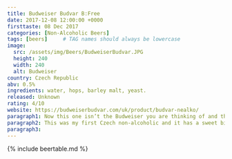 ```yaml
---
title: Budweiser Budvar B:Free
date: 2017-12-08 12:00:00 +0000
firsttaste: 08 Dec 2017
categories: [Non-Alcoholic Beers]
tags: [beers]     # TAG names should always be lowercase
image:
  src: /assets/img/Beers/BudweiserBudvar.JPG
  height: 240
  width: 240
  alt: Budweiser
country: Czech Republic
abv: 0.5%
ingredients: water, hops, barley malt, yeast.
released: Unknown
rating: 4/10
website: https://budweiserbudvar.com/uk/product/budvar-nealko/
paragraph1: Now this one isn’t the Budweiser you are thinking of and there has been a long trademark battle in Europe with the speaking frogs but in the UK, courts have ruled that neither company has exclusive rights to the name Budweiser.
paragraph2: This was my first Czech non-alcoholic and it has a sweet bitter taste and was quite refreshing, but not anything that special.
paragraph3: 
---
```

{% include beertable.md %}
